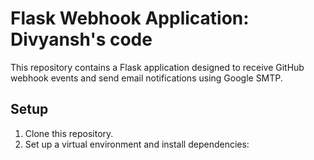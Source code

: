 # Flask Webhook Application: Divyansh's code

This repository contains a Flask application designed to receive GitHub webhook events and send email notifications using Google SMTP.

## Setup

1. Clone this repository.
2. Set up a virtual environment and install dependencies:
